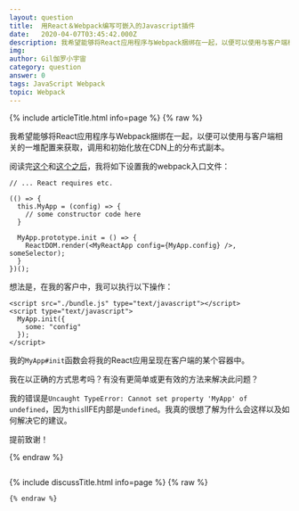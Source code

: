 ```yaml
---
layout: question
title:  用React＆Webpack编写可嵌入的Javascript插件
date:   2020-04-07T03:45:42.000Z
description: 我希望能够将React应用程序与Webpack捆绑在一起，以便可以使用与客户端相关的一堆配置来获取，调用和初始化放在CDN上的分布式副本。阅读完这个和...
img: 
author: Gil伽罗小宇宙
category: question
answer: 0
tags: JavaScript Webpack
topic: Webpack
---
```

<div class="article-root">
  <div class="article">
    {% include articleTitle.html info=page %}
    {% raw %}
    <div class="article-content"><p><font style="vertical-align: inherit;"><font style="vertical-align: inherit;">我希望能够将React应用程序与Webpack捆绑在一起，以便可以使用与客户端相关的一堆配置来获取，调用和初始化放在CDN上的分布式副本。</font></font></p>

<p><font style="vertical-align: inherit;"><font style="vertical-align: inherit;">阅读完</font></font><a href="https://scotch.io/tutorials/building-your-own-javascript-modal-plugin" rel="noreferrer"><font style="vertical-align: inherit;"><font style="vertical-align: inherit;">这个</font></font></a><font style="vertical-align: inherit;"><font style="vertical-align: inherit;">和</font></font><a href="https://stackoverflow.com/questions/25454029/embeddable-javascript-widget-with-react"><font style="vertical-align: inherit;"><font style="vertical-align: inherit;">这个之后</font></font></a><font style="vertical-align: inherit;"><font style="vertical-align: inherit;">，我将如下设置我的webpack入口文件：</font></font></p>

<pre><code>// ... React requires etc.<font></font>
<font></font>
(() =&gt; {<font></font>
  this.MyApp = (config) =&gt; {<font></font>
    // some constructor code here<font></font>
  }<font></font>
<font></font>
  MyApp.prototype.init = () =&gt; {<font></font>
    ReactDOM.render(&lt;MyReactApp config={MyApp.config} /&gt;, someSelector);<font></font>
  }<font></font>
})();<font></font>
</code></pre>

<p><font style="vertical-align: inherit;"><font style="vertical-align: inherit;">想法是，在我的客户中，我可以执行以下操作：</font></font></p>

<pre><code>&lt;script src="./bundle.js" type="text/javascript"&gt;&lt;/script&gt;<font></font>
&lt;script type="text/javascript"&gt;<font></font>
  MyApp.init({<font></font>
    some: "config"<font></font>
  });<font></font>
&lt;/script&gt;<font></font>
</code></pre>

<p><font style="vertical-align: inherit;"><font style="vertical-align: inherit;">我的</font></font><code>MyApp#init</code><font style="vertical-align: inherit;"><font style="vertical-align: inherit;">函数会将我的React应用呈现在客户端的某个容器中。</font></font></p>

<p><font style="vertical-align: inherit;"><font style="vertical-align: inherit;">我在以正确的方式思考吗？</font><font style="vertical-align: inherit;">有没有更简单或更有效的方法来解决此问题？</font></font></p>

<p><font style="vertical-align: inherit;"><font style="vertical-align: inherit;">我的错误是</font></font><code>Uncaught TypeError: Cannot set property 'MyApp' of undefined</code><font style="vertical-align: inherit;"><font style="vertical-align: inherit;">，因为</font></font><code>this</code><font style="vertical-align: inherit;"><font style="vertical-align: inherit;">IIFE内部是</font></font><code>undefined</code><font style="vertical-align: inherit;"><font style="vertical-align: inherit;">。</font><font style="vertical-align: inherit;">我真的很想了解为什么会这样以及如何解决它的建议。</font></font></p>

<p><font style="vertical-align: inherit;"><font style="vertical-align: inherit;">提前致谢！</font></font></p></div>
    {% endraw %}
  </div>
  <p style="height: 0;width:0;overflow: hidden;"> 第4108篇《用React＆Webpack编写可嵌入的Javascript插件》来自Winter(https://github.com/aiyld/aiyld.github.io)的站点</p>
  <div class="discuss-wrapper">
    {% include discussTitle.html info=page %}
    {% raw %}
    
    {% endraw %}
  </div>
<div>
